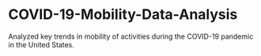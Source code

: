# COVID-19-Mobility-Data-Analysis
Analyzed key trends in mobility of activities during the COVID-19 pandemic in the United States.
